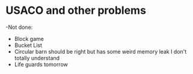# USACO and other problems

-Not done: 
- Block game
- Bucket List
- Circular barn should be right but has some weird memory leak I don't totally understand
 - Life guards tomorrow
